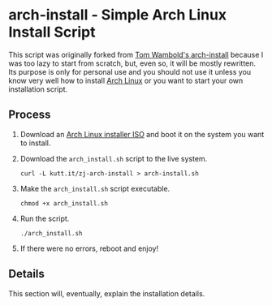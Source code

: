 arch-install - Simple Arch Linux Install Script
===============================================

This script was originally forked from
[Tom Wambold's arch-install](https://github.com/tom5760/arch-install)
because I was too lazy to start from scratch, but, even so, it will
be mostly rewritten.
Its purpose is only for personal use and you should not use it unless you know
very well how to install [Arch Linux](https://archlinux.org) or you want to
start your own installation script.

Process
-------

 1. Download an [Arch Linux installer ISO][iso] and boot it on the system you
    want to install.

 2. Download the `arch_install.sh` script to the live system.

        curl -L kutt.it/zj-arch-install > arch-install.sh

 3. Make the `arch_install.sh` script executable.

        chmod +x arch_install.sh

 4. Run the script.

        ./arch_install.sh

 5. If there were no errors, reboot and enjoy!

[iso]: https://www.archlinux.org/download/

Details
-------

This section will, eventually, explain the installation details.
